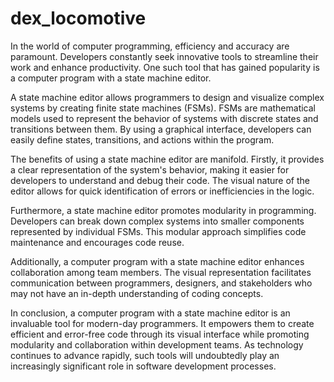 # dex_locomotive
In the world of computer programming, efficiency and accuracy are paramount. Developers constantly seek innovative tools to streamline their work and enhance productivity. One such tool that has gained popularity is a computer program with a state machine editor.

A state machine editor allows programmers to design and visualize complex systems by creating finite state machines (FSMs). FSMs are mathematical models used to represent the behavior of systems with discrete states and transitions between them. By using a graphical interface, developers can easily define states, transitions, and actions within the program.

The benefits of using a state machine editor are manifold. Firstly, it provides a clear representation of the system's behavior, making it easier for developers to understand and debug their code. The visual nature of the editor allows for quick identification of errors or inefficiencies in the logic.

Furthermore, a state machine editor promotes modularity in programming. Developers can break down complex systems into smaller components represented by individual FSMs. This modular approach simplifies code maintenance and encourages code reuse.

Additionally, a computer program with a state machine editor enhances collaboration among team members. The visual representation facilitates communication between programmers, designers, and stakeholders who may not have an in-depth understanding of coding concepts.

In conclusion, a computer program with a state machine editor is an invaluable tool for modern-day programmers. It empowers them to create efficient and error-free code through its visual interface while promoting modularity and collaboration within development teams. As technology continues to advance rapidly, such tools will undoubtedly play an increasingly significant role in software development processes.
